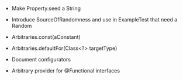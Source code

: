- Make Property.seed a String

- Introduce SourceOfRandomness and use in ExampleTest that need a Random

- Arbitraries.const(aConstant)

- Arbitraries.defaultFor(Class<?> targetType)

- Document configurators

- Arbitrary provider for @Functional interfaces
